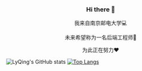 ### <p align="center">Hi there 👋</p>
<p align="center">我来自南京邮电大学💻</p>
<p align="center">未来希望称为一名后端工程师💪</p>
<p align="center">为此正在努力❤️</p>

![LyQing's GitHub stats](https://github-readme-stats.vercel.app/api?username=LyQing63&show_icons=true&theme=ambient_gradient)
[![Top Langs](https://github-readme-stats.vercel.app/api/top-langs/?username=LyQing63)](https://github.com/anuraghazra/github-readme-stats)

